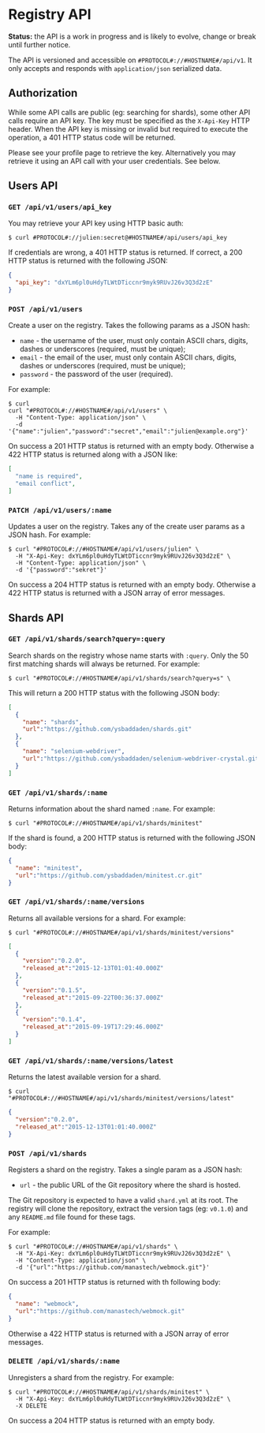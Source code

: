 # Registry API

**Status:** the API is a work in progress and is likely to evolve, change or
break until further notice.

The API is versioned and accessible on `#PROTOCOL#://#HOSTNAME#/api/v1`. It only
accepts and responds with `application/json` serialized data.


## Authorization

While some API calls are public (eg: searching for shards), some other API calls
require an API key. The key must be specified as the `X-Api-Key` HTTP header.
When the API key is missing or invalid but required to execute the operation, a
401 HTTP status code will be returned.

Please see your profile page to retrieve the key. Alternatively you may retrieve
it using an API call with your user credentials. See below.


## Users API

### `GET /api/v1/users/api_key`

You may retrieve your API key using HTTP basic auth:

```
$ curl #PROTOCOL#://julien:secret@#HOSTNAME#/api/users/api_key
```

If credentials are wrong, a 401 HTTP status is returned. If correct, a 200 HTTP
status is returned with the following JSON:
```json
{
  "api_key": "dxYLm6pl0uHdyTLWtDTiccnr9myk9RUvJ26v3Q3d2zE"
}
```


### `POST /api/v1/users`

Create a user on the registry. Takes the following params as a JSON hash:

- `name` - the username of the user, must only contain ASCII chars, digits,
  dashes or underscores (required, must be unique);
- `email` - the email of the user, must only contain ASCII chars, digits,
  dashes or underscores (required, must be unique);
- `password` - the password of the user (required).

For example:

```
$ curl
curl "#PROTOCOL#://#HOSTNAME#/api/v1/users" \
  -H "Content-Type: application/json" \
  -d '{"name":"julien","password":"secret","email":"julien@example.org"}'
```

On success a 201 HTTP status is returned with an empty body. Otherwise a 422
HTTP status is returned along with a JSON like:

```json
[
  "name is required",
  "email conflict",
]
```


### `PATCH /api/v1/users/:name`

Updates a user on the registry. Takes any of the create user params as a JSON
hash. For example:

```
$ curl "#PROTOCOL#://#HOSTNAME#/api/v1/users/julien" \
  -H "X-Api-Key: dxYLm6pl0uHdyTLWtDTiccnr9myk9RUvJ26v3Q3d2zE" \
  -H "Content-Type: application/json" \
  -d '{"password":"sekret"}'
```

On success a 204 HTTP status is returned with an empty body. Otherwise a 422
HTTP status is returned with a JSON array of error messages.


## Shards API

### `GET /api/v1/shards/search?query=:query`

Search shards on the registry whose name starts with `:query`. Only the 50 first
matching shards will always be returned. For example:

```
$ curl "#PROTOCOL#://#HOSTNAME#/api/v1/shards/search?query=s" \
```

This will return a 200 HTTP status with the following JSON body:

```json
[
  {
    "name": "shards",
    "url":"https://github.com/ysbaddaden/shards.git"
  },
  {
    "name": "selenium-webdriver",
    "url":"https://github.com/ysbaddaden/selenium-webdriver-crystal.git"
  }
]
```


### `GET /api/v1/shards/:name`

Returns information about the shard named `:name`. For example:

```
$ curl "#PROTOCOL#://#HOSTNAME#/api/v1/shards/minitest"
```

If the shard is found, a 200 HTTP status is returned with the following JSON body:

```json
{
  "name": "minitest",
  "url":"https://github.com/ysbaddaden/minitest.cr.git"
}
```


### `GET /api/v1/shards/:name/versions`

Returns all available versions for a shard. For example:

```
$ curl "#PROTOCOL#://#HOSTNAME#/api/v1/shards/minitest/versions"
```

```json
[
  {
    "version":"0.2.0",
    "released_at":"2015-12-13T01:01:40.000Z"
  },
  {
    "version":"0.1.5",
    "released_at":"2015-09-22T00:36:37.000Z"
  },
  {
    "version":"0.1.4",
    "released_at":"2015-09-19T17:29:46.000Z"
  }
]
```


### `GET /api/v1/shards/:name/versions/latest`

Returns the latest available version for a shard.

```
$ curl "#PROTOCOL#://#HOSTNAME#/api/v1/shards/minitest/versions/latest"
```

```json
{
  "version":"0.2.0",
  "released_at":"2015-12-13T01:01:40.000Z"
}
```


### `POST /api/v1/shards`

Registers a shard on the registry. Takes a single param as a JSON hash:

- `url` - the public URL of the Git repository where the shard is hosted.

The Git repository is expected to have a valid `shard.yml` at its root. The
registry will clone the repository, extract the version tags (eg: `v0.1.0`) and
any `README.md` file found for these tags.

For example:

```
$ curl "#PROTOCOL#://#HOSTNAME#/api/v1/shards" \
  -H "X-Api-Key: dxYLm6pl0uHdyTLWtDTiccnr9myk9RUvJ26v3Q3d2zE" \
  -H "Content-Type: application/json" \
  -d '{"url":"https://github.com/manastech/webmock.git"}'
```

On success a 201 HTTP status is returned with th following body:

```json
{
  "name": "webmock",
  "url":"https://github.com/manastech/webmock.git"
}
```

Otherwise a 422 HTTP status is returned with a JSON array of error messages.


### `DELETE /api/v1/shards/:name`

Unregisters a shard from the registry. For example:

```
$ curl "#PROTOCOL#://#HOSTNAME#/api/v1/shards/minitest" \
  -H "X-Api-Key: dxYLm6pl0uHdyTLWtDTiccnr9myk9RUvJ26v3Q3d2zE" \
  -X DELETE
```

On success a 204 HTTP status is returned with an empty body.
